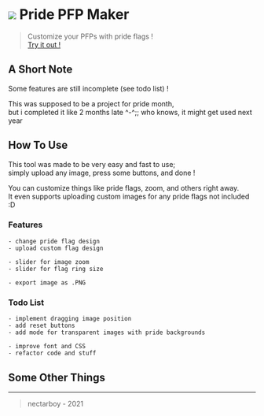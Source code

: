 # <img src='https://github.com/nectarboy/pride-pfp-maker/blob/main/src/assets/logo_32.png?raw=true'> Pride PFP Maker
>Customize your PFPs with pride flags !<br>
[Try it out !](https://nectarboy.github.io/pride-pfp-maker/)

## A Short Note
Some features are still incomplete (see todo list) !

This was supposed to be a project for pride month,<br>
but i completed it like 2 months late ^-^;; who knows, it might get used next year

## How To Use
This tool was made to be very easy and fast to use;<br>
simply upload any image, press some buttons, and done !

You can customize things like pride flags, zoom, and others right away.<br>
It even supports uploading custom images for any pride flags not included :D

### Features
```
- change pride flag design
- upload custom flag design

- slider for image zoom
- slider for flag ring size

- export image as .PNG
```

### Todo List
```
- implement dragging image position
- add reset buttons
- add mode for transparent images with pride backgrounds

- improve font and CSS
- refactor code and stuff
```

## Some Other Things

---

>nectarboy - 2021
